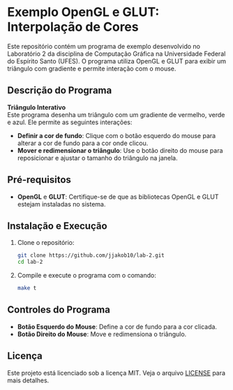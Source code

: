 # Exemplo OpenGL e GLUT: Interpolação de Cores

Este repositório contém um programa de exemplo desenvolvido no Laboratório 2 da disciplina de Computação Gráfica na Universidade Federal do Espírito Santo (UFES). O programa utiliza OpenGL e GLUT para exibir um triângulo com gradiente e permite interação com o mouse.

## Descrição do Programa

**Triângulo Interativo**  
Este programa desenha um triângulo com um gradiente de vermelho, verde e azul. Ele permite as seguintes interações:

- **Definir a cor de fundo**: Clique com o botão esquerdo do mouse para alterar a cor de fundo para a cor onde clicou.
- **Mover e redimensionar o triângulo**: Use o botão direito do mouse para reposicionar e ajustar o tamanho do triângulo na janela.

## Pré-requisitos

- **OpenGL** e **GLUT**: Certifique-se de que as bibliotecas OpenGL e GLUT estejam instaladas no sistema.

## Instalação e Execução

1. Clone o repositório:

   ```bash
   git clone https://github.com/jjakob10/lab-2.git
   cd lab-2
   ```

2. Compile e execute o programa com o comando:

   ```bash
   make t
   ```

## Controles do Programa

- **Botão Esquerdo do Mouse**: Define a cor de fundo para a cor clicada.
- **Botão Direito do Mouse**: Move e redimensiona o triângulo.

## Licença

Este projeto está licenciado sob a licença MIT. Veja o arquivo [LICENSE](./LICENSE) para mais detalhes.
